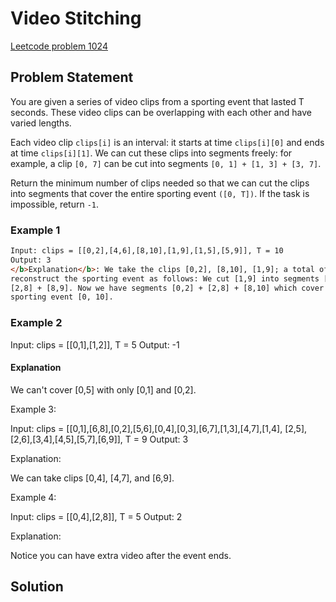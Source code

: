 # Video Stitching

[Leetcode problem 1024](https://leetcode.com/problems/video-stitching/)

## Problem Statement

You are given a series of video clips from a sporting event that lasted T
seconds.  These video clips can be overlapping with each other and have varied
lengths.

Each video clip `clips[i]` is an interval: it starts at time `clips[i][0]` and
ends at time `clips[i][1]`.  We can cut these clips into segments freely: for
example, a clip `[0, 7]` can be cut into segments `[0, 1] + [1, 3] + [3, 7]`.

Return the minimum number of clips needed so that we can cut the clips into
segments that cover the entire sporting event `([0, T])`.  If the task is
impossible, return `-1`.

### Example 1

```html
Input: clips = [[0,2],[4,6],[8,10],[1,9],[1,5],[5,9]], T = 10
Output: 3
</b>Explanation</b>: We take the clips [0,2], [8,10], [1,9]; a total of 3 clips. Then, we can
reconstruct the sporting event as follows: We cut [1,9] into segments [1,2] +
[2,8] + [8,9]. Now we have segments [0,2] + [2,8] + [8,10] which cover the
sporting event [0, 10].
```

### Example 2

Input: clips = [[0,1],[1,2]], T = 5
Output: -1

#### Explanation

We can't cover [0,5] with only [0,1] and [0,2].

Example 3:

Input: clips = [[0,1],[6,8],[0,2],[5,6],[0,4],[0,3],[6,7],[1,3],[4,7],[1,4],
[2,5],[2,6],[3,4],[4,5],[5,7],[6,9]], T = 9
Output: 3

Explanation:

We can take clips [0,4], [4,7], and [6,9].

Example 4:

Input: clips = [[0,4],[2,8]], T = 5
Output: 2

Explanation:

Notice you can have extra video after the event ends.

## Solution
